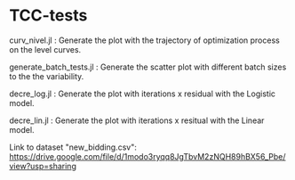# TCC-tests

curv_nivel.jl : Generate the plot with the trajectory of optimization process on the level curves.

generate_batch_tests.jl : Generate the scatter plot with different batch sizes to the the variability.

decre_log.jl : Generate the plot with iterations x residual with the Logistic model.

decre_lin.jl : Generate the plot with iterations x resitual with the Linear model.

Link to dataset "new_bidding.csv":
https://drive.google.com/file/d/1modo3ryqq8JgTbvM2zNQH89hBX56_Pbe/view?usp=sharing
